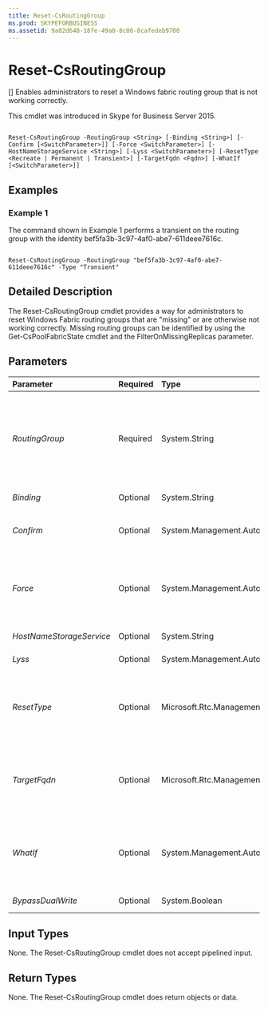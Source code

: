 ```yaml
---
title: Reset-CsRoutingGroup
ms.prod: SKYPEFORBUSINESS
ms.assetid: 9a02d648-18fe-49a0-8c06-8cafedeb9700
---
```



# Reset-CsRoutingGroup
[]
Enables administrators to reset a Windows fabric routing group that is not working correctly.
  
    
    

This cmdlet was introduced in Skype for Business Server 2015.
```

Reset-CsRoutingGroup -RoutingGroup <String> [-Binding <String>] [-Confirm [<SwitchParameter>]] [-Force <SwitchParameter>] [-HostNameStorageService <String>] [-Lyss <SwitchParameter>] [-ResetType <Recreate | Permanent | Transient>] [-TargetFqdn <Fqdn>] [-WhatIf [<SwitchParameter>]]

```


## Examples
<a name="Examples"> </a>


### Example 1

The command shown in Example 1 performs a transient on the routing group with the identity bef5fa3b-3c97-4af0-abe7-611deee7616c.
  
    
    

```

Reset-CsRoutingGroup -RoutingGroup "bef5fa3b-3c97-4af0-abe7-611deee7616c" -Type "Transient"
```


## Detailed Description
<a name="DetailedDescription"> </a>

The Reset-CsRoutingGroup cmdlet provides a way for administrators to reset Windows Fabric routing groups that are "missing" or are otherwise not working correctly. Missing routing groups can be identified by using the Get-CsPoolFabricState cmdlet and the FilterOnMissingReplicas parameter.
  
    
    

## Parameters
<a name="DetailedDescription"> </a>



|**Parameter**|**Required**|**Type**|**Description**|
|:-----|:-----|:-----|:-----|
| _RoutingGroup_ <br/> |Required  <br/> |System.String  <br/> |Globally unique identifier (GUID) of the routing group that needs to be reset. For example:  <br/>  `-RoutingGroup "bef5fa3b-3c97-4af0-abe7-611deee7616c"` <br/> |
| _Binding_ <br/> |Optional  <br/> |System.String  <br/> |PARAMVALUE: String  <br/> |
| _Confirm_ <br/> |Optional  <br/> |System.Management.Automation.SwitchParameter  <br/> |Prompts you for confirmation before executing the command.  <br/> |
| _Force_ <br/> |Optional  <br/> |System.Management.Automation.SwitchParameter  <br/> |Suppresses the display of any non-fatal error message that might occur when running the command.  <br/> |
| _HostNameStorageService_ <br/> |Optional  <br/> |System.String  <br/> |PARAMVALUE: String  <br/> |
| _Lyss_ <br/> |Optional  <br/> |System.Management.Automation.SwitchParameter  <br/> |PARAMVALUE: SwitchParameter  <br/> |
| _ResetType_ <br/> |Optional  <br/> |Microsoft.Rtc.Management.Hadr.ResetFabricRoutingGroupCmdlet+RgResetType  <br/> |Type of reset to be performed. Allowed values are:  <br/> Invalid  <br/> Permanent  <br/> Transient  <br/> |
| _TargetFqdn_ <br/> |Optional  <br/> |Microsoft.Rtc.Management.Deploy.Fqdn  <br/> |Fully qualified domain name of the pool containing the routing group that needs to be reset.  <br/> |
| _WhatIf_ <br/> |Optional  <br/> |System.Management.Automation.SwitchParameter  <br/> |Describes what would happen if you executed the command without actually executing the command.  <br/> |
| _BypassDualWrite_ <br/> |Optional  <br/> |System.Boolean  <br/> |PARAMVALUE: $true | $false  <br/> |
   

## Input Types
<a name="InputTypes"> </a>

None. The Reset-CsRoutingGroup cmdlet does not accept pipelined input.
  
    
    

## Return Types
<a name="ReturnTypes"> </a>

None. The Reset-CsRoutingGroup cmdlet does return objects or data.
  
    
    

